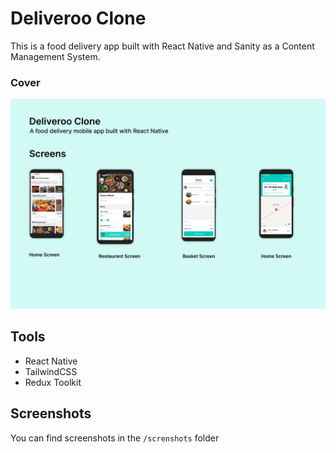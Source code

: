 # Deliveroo Clone

This is a food delivery app built with React Native and Sanity as a Content Management System.

### Cover

![Cover](./screenshots/cover.png)

## Tools

- React Native
- TailwindCSS
- Redux Toolkit

## Screenshots

You can find screenshots in the `/screnshots` folder
